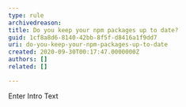 ```yaml
---
type: rule
archivedreason: 
title: Do you keep your npm packages up to date?
guid: 1cf8a8d6-8140-42bb-8f5f-d8416a1f9dd7
uri: do-you-keep-your-npm-packages-up-to-date
created: 2020-09-30T00:17:47.0000000Z
authors: []
related: []

---
```



Enter Intro Text
<br><excerpt class='endintro'></excerpt><br>



